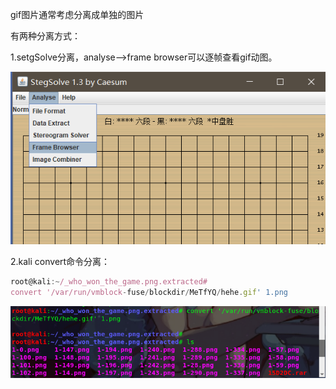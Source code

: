 gif图片通常考虑分离成单独的图片



有两种分离方式：

1.setgSolve分离，analyse-->frame browser可以逐帧查看gif动图。

![](https://raw.githubusercontent.com/h1iba1/h1iba1.github.io/refs/heads/master/_posts/CTF/ctf/杂项/图片文件/images/549DAD8DCE2F4BE681ADA00827975E09clipboard.png)

2.kali convert命令分离：

```javascript
root@kali:~/_who_won_the_game.png.extracted# 
convert '/var/run/vmblock-fuse/blockdir/MeTfYQ/hehe.gif' 1.png
```



![](https://raw.githubusercontent.com/h1iba1/h1iba1.github.io/refs/heads/master/_posts/CTF/ctf/杂项/图片文件/images/9CF7CF21EAEF483A94526B9F6B92DA2Cclipboard.png)

